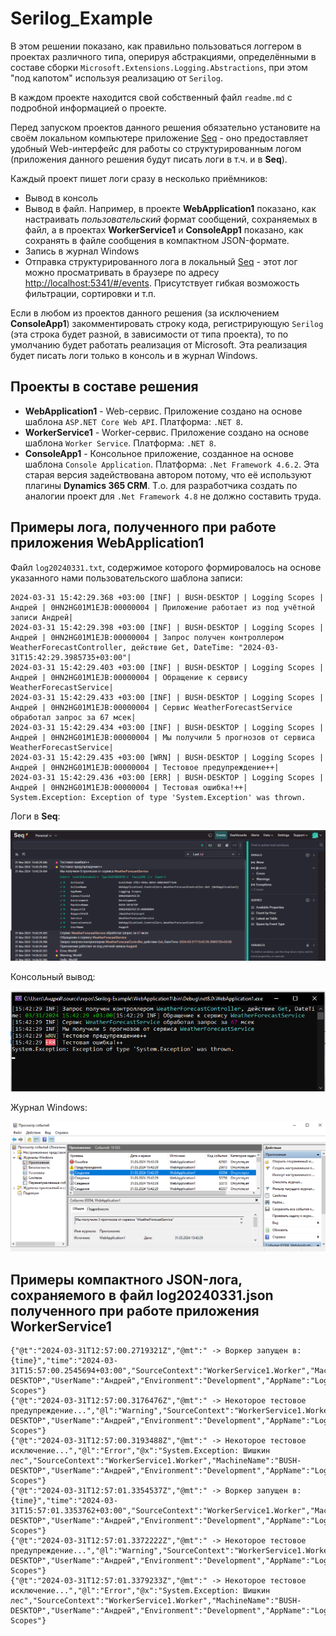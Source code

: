 
# Serilog_Example

В этом решении показано, как правильно пользоваться логгером в проектах различного типа,
оперируя абстракциями, определёнными в составе сборки `Microsoft.Extensions.Logging.Abstractions`,
при этом "под капотом" используя реализацию от `Serilog`.

В каждом проекте находится свой собственный файл `readme.md` с подробной информацией о проекте.

Перед запуском проектов данного решения обязательно установите на своём локальном компьютере
приложение [Seq](https://datalust.co/seq) - оно предоставляет удобный Web-интерфейс для работы
со структурированным логом (приложения данного решения будут писать логи в т.ч. и в **Seq**).

Каждый проект пишет логи сразу в несколько приёмников:

  * Вывод в консоль
  * Вывод в файл. Например, в проекте **WebApplication1** показано, как настраивать _пользовательский_
	формат сообщений, сохраняемых в файл, а в проектах **WorkerService1** и **ConsoleApp1** показано,
	как сохранять в файле сообщения в компактном JSON-формате.
  * Запись в журнал Windows
  * Отправка структурированного лога в локальный [Seq](https://datalust.co/seq) - этот лог можно
	просматривать в браузере по адресу <http://localhost:5341/#/events>. Присутствует гибкая возможость
	фильтрации, сортировки и т.п.

Если в любом из проектов данного решения (за исключением **ConsoleApp1**) закомментировать строку кода,
регистрирующую `Serilog` (эта строка будет разной, в зависимости от типа проекта), то по умолчанию будет
работать реализация от Microsoft. Эта реализация будет писать логи только в консоль и в журнал Windows.

## Проекты в составе решения

  * **WebApplication1** - Web-сервис. Приложение создано на основе шаблона `ASP.NET Core Web API`. Платформа: `.NET 8`.
  * **WorkerService1** - Worker-сервис. Приложение создано на основе шаблона `Worker Service`. Платформа: `.NET 8`.
  * **ConsoleApp1** - Консольное приложение, созданное на основе шаблона `Console Application`. Платформа: `.Net Framework 4.6.2`. Эта
    старая версия задействована автором потому, что её используют плагины **Dynamics 365 CRM**. Т.о. для разработчика создать по
	аналогии проект для `.Net Framework 4.8` не должно составить труда.

## Примеры лога, полученного при работе приложения WebApplication1

Файл `log20240331.txt`, содержимое которого формировалось на основе указанного нами пользовательского шаблона записи:

```
2024-03-31 15:42:29.368 +03:00 [INF] | BUSH-DESKTOP | Logging Scopes | Андрей | 0HN2HG01M1EJB:00000004 | Приложение работает из под учётной записи Андрей|
2024-03-31 15:42:29.398 +03:00 [INF] | BUSH-DESKTOP | Logging Scopes | Андрей | 0HN2HG01M1EJB:00000004 | Запрос получен контроллером WeatherForecastController, действие Get, DateTime: "2024-03-31T15:42:29.3985735+03:00"|
2024-03-31 15:42:29.403 +03:00 [INF] | BUSH-DESKTOP | Logging Scopes | Андрей | 0HN2HG01M1EJB:00000004 | Обращение к сервису WeatherForecastService|
2024-03-31 15:42:29.433 +03:00 [INF] | BUSH-DESKTOP | Logging Scopes | Андрей | 0HN2HG01M1EJB:00000004 | Сервис WeatherForecastService обработал запрос за 67 мсек|
2024-03-31 15:42:29.434 +03:00 [INF] | BUSH-DESKTOP | Logging Scopes | Андрей | 0HN2HG01M1EJB:00000004 | Мы получили 5 прогнозов от сервиса WeatherForecastService|
2024-03-31 15:42:29.435 +03:00 [WRN] | BUSH-DESKTOP | Logging Scopes | Андрей | 0HN2HG01M1EJB:00000004 | Тестовое предупреждение++|
2024-03-31 15:42:29.436 +03:00 [ERR] | BUSH-DESKTOP | Logging Scopes | Андрей | 0HN2HG01M1EJB:00000004 | Тестовая ошибка!++|
System.Exception: Exception of type 'System.Exception' was thrown.
```

Логи в **Seq**:

![seq](./images/seq.png)

Консольный вывод:

![console](./images/console.png)

Журнал Windows:

![eventlog](./images/eventlog.png)

## Примеры компактного JSON-лога, сохраняемого в файл log20240331.json полученного при работе приложения WorkerService1

```
{"@t":"2024-03-31T12:57:00.2719321Z","@mt":" -> Воркер запущен в: {time}","time":"2024-03-31T15:57:00.2545694+03:00","SourceContext":"WorkerService1.Worker","MachineName":"BUSH-DESKTOP","UserName":"Андрей","Environment":"Development","AppName":"Logging Scopes"}
{"@t":"2024-03-31T12:57:00.3176476Z","@mt":" -> Некоторое тестовое предупреждение...","@l":"Warning","SourceContext":"WorkerService1.Worker","MachineName":"BUSH-DESKTOP","UserName":"Андрей","Environment":"Development","AppName":"Logging Scopes"}
{"@t":"2024-03-31T12:57:00.3193488Z","@mt":" -> Некоторое тестовое исключение...","@l":"Error","@x":"System.Exception: Шишкин лес","SourceContext":"WorkerService1.Worker","MachineName":"BUSH-DESKTOP","UserName":"Андрей","Environment":"Development","AppName":"Logging Scopes"}
{"@t":"2024-03-31T12:57:01.3354537Z","@mt":" -> Воркер запущен в: {time}","time":"2024-03-31T15:57:01.3353762+03:00","SourceContext":"WorkerService1.Worker","MachineName":"BUSH-DESKTOP","UserName":"Андрей","Environment":"Development","AppName":"Logging Scopes"}
{"@t":"2024-03-31T12:57:01.3372222Z","@mt":" -> Некоторое тестовое предупреждение...","@l":"Warning","SourceContext":"WorkerService1.Worker","MachineName":"BUSH-DESKTOP","UserName":"Андрей","Environment":"Development","AppName":"Logging Scopes"}
{"@t":"2024-03-31T12:57:01.3379233Z","@mt":" -> Некоторое тестовое исключение...","@l":"Error","@x":"System.Exception: Шишкин лес","SourceContext":"WorkerService1.Worker","MachineName":"BUSH-DESKTOP","UserName":"Андрей","Environment":"Development","AppName":"Logging Scopes"}
```